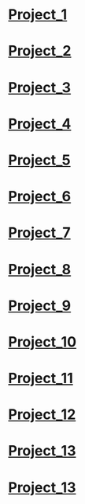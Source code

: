 # [Project_1](https://marynakarpenko.github.io/Frontend/project_1/intex.html)
# [Project_2](https://marynakarpenko.github.io/Frontend/project_2/intex.html)
# [Project_3](https://marynakarpenko.github.io/Frontend/project_3/index.html)
# [Project_4](https://marynakarpenko.github.io/Frontend/project_4/index.html)
# [Project_5](https://marynakarpenko.github.io/Frontend/project_5/index.html)
# [Project_6](https://marynakarpenko.github.io/Frontend/project_6/index.html)
# [Project_7](https://marynakarpenko.github.io/Frontend/project_7/index.html)
# [Project_8](https://marynakarpenko.github.io/Frontend/project_8/index.html)
# [Project_9](https://marynakarpenko.github.io/Frontend/project_9/index.html)
# [Project_10](https://marynakarpenko.github.io/Frontend/project_10/index.html)
# [Project_11](https://marynakarpenko.github.io/Frontend/project_11/index.html)
# [Project_12](https://marynakarpenko.github.io/Frontend/project_12/index.html)
# [Project_13](https://marynakarpenko.github.io/Frontend/project_13/index.html)
# [Project_13](https://marynakarpenko.github.io/Frontend/project_14/index.html)

